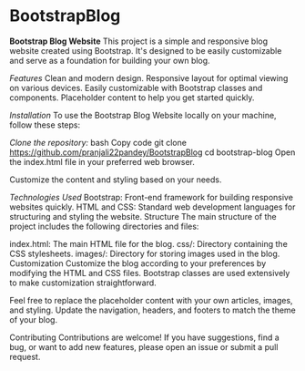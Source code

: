 # BootstrapBlog
**Bootstrap Blog Website**
This project is a simple and responsive blog website created using Bootstrap. It's designed to be easily customizable and serve as a foundation for building your own blog.


*Features*
Clean and modern design.
Responsive layout for optimal viewing on various devices.
Easily customizable with Bootstrap classes and components.
Placeholder content to help you get started quickly.


*Installation*
To use the Bootstrap Blog Website locally on your machine, follow these steps:

*Clone the repository:*
bash
Copy code
git clone https://github.com/pranjali22pandey/BootstrapBlog
cd bootstrap-blog
Open the index.html file in your preferred web browser.

Customize the content and styling based on your needs.

*Technologies Used*
Bootstrap: Front-end framework for building responsive websites quickly.
HTML and CSS: Standard web development languages for structuring and styling the website.
Structure
The main structure of the project includes the following directories and files:

index.html: The main HTML file for the blog.
css/: Directory containing the CSS stylesheets.
images/: Directory for storing images used in the blog.
Customization
Customize the blog according to your preferences by modifying the HTML and CSS files. Bootstrap classes are used extensively to make customization straightforward.

Feel free to replace the placeholder content with your own articles, images, and styling. Update the navigation, headers, and footers to match the theme of your blog.

Contributing
Contributions are welcome! If you have suggestions, find a bug, or want to add new features, please open an issue or submit a pull request.
